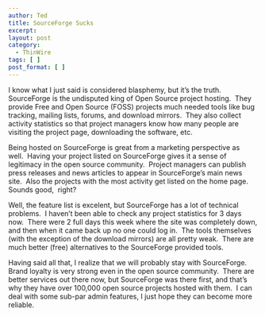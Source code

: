 ```yaml
---
author: Ted
title: SourceForge Sucks
excerpt:
layout: post
category:
  - ThinWire
tags: [ ]
post_format: [ ]
---
```

I know what I just said is considered blasphemy, but it’s the truth.  SourceForge is the undisputed king of Open Source project hosting.  They provide Free and Open Source (FOSS) projects much needed tools like bug tracking, mailing lists, forums, and download mirrors.  They also collect activity statistics so that project managers know how many people are visiting the project page, downloading the software, etc.

Being hosted on SourceForge is great from a marketing perspective as well.  Having your project listed on SourceForge gives it a sense of legitimacy in the open source community.  Project managers can publish press releases and news articles to appear in SourceForge’s main news site.  Also the projects with the most activity get listed on the home page.  Sounds good,  right?

Well, the feature list is excelent, but SourceForge has a lot of technical problems.  I haven’t been able to check any project statistics for 3 days now.  There were 2 full days this week where the site was completely down, and then when it came back up no one could log in.  The tools themselves (with the exception of the download mirrors) are all pretty weak.  There are much better (free) alternatives to the SourceForge provided tools.

Having said all that, I realize that we will probably stay with SourceForge.  Brand loyalty is very strong even in the open source community.  There are better services out there now, but SourceForge was there first, and that’s why they have over 100,000 open source projects hosted with them.  I can deal with some sub-par admin features, I just hope they can become more reliable.